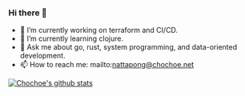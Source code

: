 ### Hi there 👋


- 🔭 I’m currently working on terraform and CI/CD.
- 🌱 I’m currently learning clojure.
- 💬 Ask me about go, rust, system programming, and data-oriented development.
- 📫 How to reach me: mailto:nattapong@chochoe.net


[![Chochoe's github stats](https://github-readme-stats.vercel.app/api?username=choestelus)](https://github.com/choestelus)

